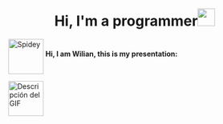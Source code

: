 <h1 align="center"><b>Hi, I'm a programmer</b><img src="https://media.giphy.com/media/hvRJCLFzcasrR4ia7z/giphy.gif" width="35"></h1>

<p>
  <img
    src="https://githubwilian2005.s3.us-east-2.amazonaws.com/gifs/spiderman.gif"
    width="70"
    height="70"
    align="middle"
    alt="Spidey"
  />
  <strong>Hi, I am Wilian, this is my presentation:</strong>
</p>



  <img src="https://githubwilian2005.s3.us-east-2.amazonaws.com/gifs/spiderman2.gif" alt="Descripción del GIF" style="width: 70px; height: 70px;">
